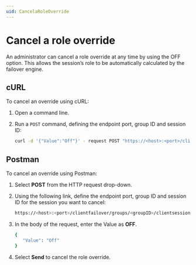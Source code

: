 ```yaml
---
uid: CancelaRoleOverride
---
```


# Cancel a role override

An administrator can cancel a role override at any time by using the OFF option. This allows the session’s role to be automatically calculated by the failover engine.

## cURL

To cancel an override using cURL:

1. Open a command line.

2. Run a `POST` command, defining the endpoint port, group ID and session ID:

   ```bash
   curl -d '{"Value":"Off"}' - request POST "https://<host>:<port>/clientfailover/groups/<groupID>/clientsessions/<sessionID>/roleoverride"
   ```

## Postman

To cancel an override using Postman:

1. Select **POST** from the HTTP request drop-down.

2. Using the following link, define the endpoint port, group ID and session ID for the session you want to cancel:

   ```bash
   https://<host>:<port>/clientfailover/groups/<groupID>/clientsessions/<sessionID>/roleoverride
   ```

3. In the body of the request, enter the Value as **OFF**.

   ```bash
   {
      "Value": "Off"
   }
   ```

4. Select **Send** to cancel the role override.

